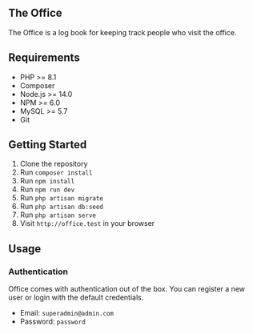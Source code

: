 ## The Office

The Office is a log book for keeping track people who visit the office.

## Requirements

- PHP >= 8.1
- Composer
- Node.js >= 14.0
- NPM >= 6.0
- MySQL >= 5.7
- Git

## Getting Started

1. Clone the repository
2. Run `composer install`
3. Run `npm install`
4. Run `npm run dev`
5. Run `php artisan migrate`
6. Run `php artisan db:seed`
7. Run `php artisan serve`
8. Visit `http://office.test` in your browser

## Usage

### Authentication

Office comes with authentication out of the box. You can register a new user or login with the default credentials.

- Email: `superadmin@admin.com`
- Password: `password`

